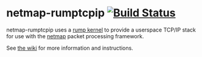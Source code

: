 netmap-rumptcpip [![Build Status](https://travis-ci.org/rumpkernel/netmap-rumptcpip.png?branch=master)](https://travis-ci.org/rumpkernel/netmap-rumptcpip)
================

netmap-rumptcpip uses a [rump kernel](http://www.rumpkernel.org)
to provide a userspace TCP/IP stack for use with the
[netmap](http://info.iet.unipi.it/~luigi/netmap/) packet processing framework.

See [the wiki](http://wiki.rumpkernel.org/Repo:-netmap-rumptcpip) for
more information and instructions.
